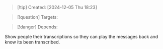 
>[!tip] Created: [2024-12-05 Thu 18:23]

>[!question] Targets: 

>[!danger] Depends: 

Show people their transcriptions so they can play the messages back and know its been transcribed.

